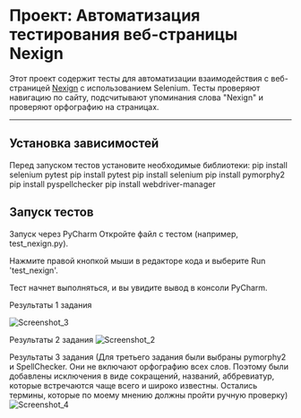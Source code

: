 
# Проект: Автоматизация тестирования веб-страницы Nexign

Этот проект содержит тесты для автоматизации взаимодействия с веб-страницей [Nexign](https://nexign.com/ru) с использованием Selenium. Тесты проверяют навигацию по сайту, подсчитывают упоминания слова "Nexign" и проверяют орфографию на страницах.

---

## Установка зависимостей

Перед запуском тестов установите необходимые библиотеки:
pip install selenium pytest
pip install pytest
pip install selenium
pip install pymorphy2
pip install pyspellchecker
pip install webdriver-manager


## Запуск тестов
Запуск через PyCharm
Откройте файл с тестом (например, test_nexign.py).

Нажмите правой кнопкой мыши в редакторе кода и выберите Run 'test_nexign'.

Тест начнет выполняться, и вы увидите вывод в консоли PyCharm.

Результаты 1 задания  

![Screenshot_3](https://github.com/user-attachments/assets/89992bd4-d1c9-470d-b58e-f5ab134a22b6)

Результаты 2 задания 
![Screenshot_2](https://github.com/user-attachments/assets/590ebc7c-5f28-4b65-a13a-3dd0ae010cea)

Результаты 3 задания
(Для третьего задания были выбраны pymorphy2 и SpellChecker. Они не включают орфографию всех слов. Поэтому были добавлены исключения в виде сокращений, названий, аббревиатур, которые встречаются чаще всего и широко известны. Остались термины, которые по моему мнению должны пройти ручную проверку)
![Screenshot_4](https://github.com/user-attachments/assets/b0150195-accd-4d9a-a55a-368b00df80c6)

